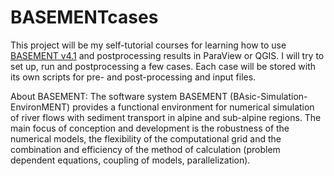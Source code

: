 ﻿# BASEMENTcases

This project will be my self-tutorial courses for learning how to use [BASEMENT v4.1](https://basement.ethz.ch/download/software-download.html) and postprocessing results in ParaView or QGIS. I will try to set up, run and postprocessing a few cases. Each case will be stored with its own scripts for pre- and post-processing and input files.

About BASEMENT:
The software system BASEMENT (BAsic-Simulation-EnvironMENT) provides a functional environment for numerical simulation of river flows with sediment transport in alpine and sub-alpine regions. The main focus of conception and development is the robustness of the numerical models, the flexibility of the computational grid and the combination and efficiency of the method of calculation (problem dependent equations, coupling of models, parallelization).
